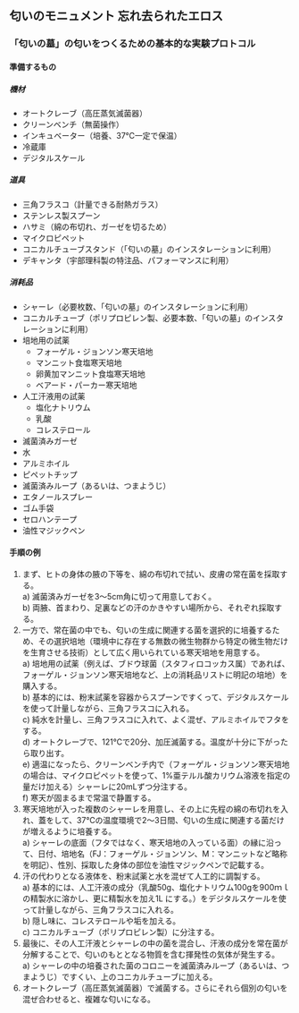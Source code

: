## 匂いのモニュメント 忘れ去られたエロス

### 「匂いの墓」の匂いをつくるための基本的な実験プロトコル

#### 準備するもの
##### 機材
- オートクレーブ（高圧蒸気滅菌器）
- クリーンベンチ（無菌操作）
- インキュベーター（培養、37℃一定で保温）
- 冷蔵庫
- デジタルスケール

##### 道具
- 三角フラスコ（計量できる耐熱ガラス）
- ステンレス製スプーン
- ハサミ（綿の布切れ、ガーゼを切るため）
- マイクロピペット
- コニカルチューブスタンド（「匂いの墓」のインスタレーションに利用）
- デキャンタ（宇部理科製の特注品、パフォーマンスに利用）

##### 消耗品
- シャーレ（必要枚数、「匂いの墓」のインスタレーションに利用）
- コニカルチューブ（ポリプロピレン製、必要本数、「匂いの墓」のインスタレーションに利用）
- 培地用の試薬
  - フォーゲル・ジョンソン寒天培地
  - マンニット食塩寒天培地
  - 卵黄加マンニット食塩寒天培地
  - ベアード・パーカー寒天培地
- 人工汗液用の試薬
  - 塩化ナトリウム
  - 乳酸
  - コレステロール
- 滅菌済みガーゼ
- 水
- アルミホイル
- ピペットチップ
- 滅菌済みループ（あるいは、つまようじ）
- エタノールスプレー
- ゴム手袋
- セロハンテープ
- 油性マジックペン

#### 手順の例
1. まず、ヒトの身体の腋の下等を、綿の布切れで拭い、皮膚の常在菌を採取する。  
  a) 滅菌済みガーゼを3〜5cm角に切って用意しておく。  
  b) 両腋、首まわり、足裏などの汗のかきやすい場所から、それぞれ採取する。  
1. 一方で、常在菌の中でも、匂いの生成に関連する菌を選択的に培養するため、その選択培地（環境中に存在する無数の微生物群から特定の微生物だけを生育させる技術）として広く用いられている寒天培地を用意する。  
  a) 培地用の試薬（例えば、ブドウ球菌（スタフィロコッカス属）であれば、フォーゲル・ジョンソン寒天培地など、上の消耗品リストに明記の培地）を購入する。  
  b) 基本的には、粉末試薬を容器からスプーンですくって、デジタルスケールを使って計量しながら、三角フラスコに入れる。  
  c) 純水を計量し、三角フラスコに入れて、よく混ぜ、アルミホイルでフタをする。  
  d) オートクレーブで、121℃で20分、加圧滅菌する。温度が十分に下がったら取り出す。  
  e) 適温になったら、クリーンベンチ内で（フォーゲル・ジョンソン寒天培地の場合は、マイクロピペットを使って、1%亜テルル酸カリウム溶液を指定の量だけ加える）シャーレに20mLずつ分注する。  
  f) 寒天が固まるまで常温で静置する。  
1. 寒天培地が入った複数のシャーレを用意し、その上に先程の綿の布切れを入れ、蓋をして、37℃の温度環境で2～3日間、匂いの生成に関連する菌だけが増えるように培養する。  
  a) シャーレの底面（フタではなく、寒天培地の入っている面）の縁に沿って、日付、培地名（FJ：フォーゲル・ジョンソン、M：マンニットなど略称を明記）、性別、採取した身体の部位を油性マジックペンで記載する。  
1. 汗の代わりとなる液体を、粉末試薬と水を混ぜて人工的に調製する。    
  a) 基本的には、人工汗液の成分（乳酸50g、塩化ナトリウム100gを900ｍｌの精製水に溶かし、更に精製水を加え1L にする。）をデジタルスケールを使って計量しながら、三角フラスコに入れる。  
  b) 隠し味に、コレステロールや垢を加える。    
  c) コニカルチューブ（ポリプロピレン製）に分注する。  
1. 最後に、その人工汗液とシャーレの中の菌を混合し、汗液の成分を常在菌が分解することで、匂いのもととなる物質を含む揮発性の気体が発生する。    
  a) シャーレの中の培養された菌のコロニーを滅菌済みループ（あるいは、つまようじ）ですくい、上のコニカルチューブに加える。  
1. オートクレーブ（高圧蒸気滅菌器）で滅菌する。さらにそれら個別の匂いを混ぜ合わせると、複雑な匂いになる。  
